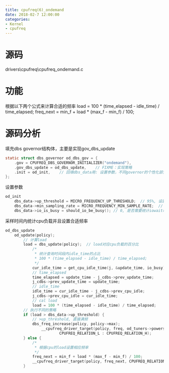 ```yaml
---
title: cpufreq(6)_ondemand
date: 2018-02-7 12:00:00
categories:
- Kernel
- cpufreq
---
```

# 源码
drivers\cpufreq\cpufreq_ondemand.c

# 功能
根据以下两个公式来计算合适的频率
load = 100 * (time_elapsed - idle_time) / time_elapsed;
freq_next = min_f + load * (max_f - min_f) / 100;
<!--more-->
# 源码分析
填充dbs governor结构体，主要是实现gov_dbs_update

```c
static struct dbs_governor od_dbs_gov = {
	.gov = CPUFREQ_DBS_GOVERNOR_INITIALIZER("ondemand"),
	.gov_dbs_update = od_dbs_update,	// FIXME：实现策略
	.init = od_init,	// 回填dbs_data用: 设置参数，不同governor的个性化部分
};
```

设置参数
```c
od_init
	dbs_data->up_threshold = MICRO_FREQUENCY_UP_THRESHOLD;	// 95%, 设置一个截止点，>up_threshold，则满频工作
	dbs_data->min_sampling_rate = MICRO_FREQUENCY_MIN_SAMPLE_RATE;	// 10ms，设置采样率
	dbs_data->io_is_busy = should_io_be_busy();	// 0, 是否需要统计iowait时间
```

采样时间内统计cpu负载并且设置合适频率
```c
od_dbs_update
	od_update(policy);
		// 计算load
		load = dbs_update(policy);	// load对应cpu负载的百分比
			/*
			 * 统计查询时间段内idle_time的占比
			 * 100 * (time_elapsed - idle_time) / time_elapsed;
			 */
			cur_idle_time = get_cpu_idle_time(j, &update_time, io_busy);
			// time_elapsed
			time_elapsed = update_time - j_cdbs->prev_update_time;
			j_cdbs->prev_update_time = update_time;
			// idle_time
			idle_time = cur_idle_time - j_cdbs->prev_cpu_idle;
			j_cdbs->prev_cpu_idle = cur_idle_time;
			// cal load
			load = 100 * (time_elapsed - idle_time) / time_elapsed;
		// 执行不同的策略
		if (load > dbs_data->up_threshold) {
			// >up_threshold, 直接满频
			dbs_freq_increase(policy, policy->max);
				__cpufreq_driver_target(policy, freq, od_tuners->powersave_bias ?
						CPUFREQ_RELATION_L : CPUFREQ_RELATION_H);
		} else {
			/* 
			 * 根据cpu的load设置相应频率
			 */
			freq_next = min_f + load * (max_f - min_f) / 100;
			__cpufreq_driver_target(policy, freq_next, CPUFREQ_RELATION_C);
		}
```
